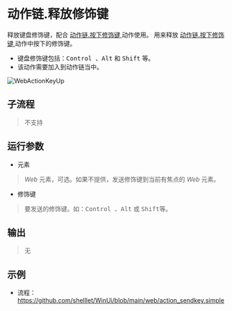 # 动作链.释放修饰键

释放键盘修饰键，配合 [动作链.按下修饰键 ](./actions/WebActionKeyDown.md)动作使用。 用来释放 [动作链.按下修饰键 ](./actions/WebActionKeyDown.md)动作中按下的修饰键。

* 键盘修饰键包括：<kbd>Control </kbd>、<kbd>Alt</kbd> 和 <kbd>Shift</kbd> 等。
* 该动作需要加入到动作链当中。

![WebActionKeyUp](./images/31.png ':size=90%')

## 子流程

> 不支持

## 运行参数

* 元素
> *Web* 元素，可选。如果不提供，发送修饰键到当前有焦点的 *Web* 元素。 

* 修饰键
>   要发送的修饰键。如：<kbd>Control </kbd>、<kbd>Alt</kbd> 或 <kbd>Shift</kbd>等。

## 输出
> 无   

## 示例

* 流程：https://github.com/shelllet/WinUi/blob/main/web/action_sendkey.simple



